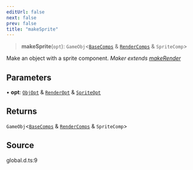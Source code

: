```yaml
---
editUrl: false
next: false
prev: false
title: "makeSprite"
---
```


> **makeSprite**(`opt`): `GameObj`\<[`BaseComps`](../type-aliases/BaseComps.md) & [`RenderComps`](../type-aliases/RenderComps.md) & `SpriteComp`\>

Make an object with a sprite component.
*Maker extends [makeRender](../../../../../api/functions/makerender)*

## Parameters

• **opt**: [`ObjOpt`](../type-aliases/ObjOpt.md) & [`RenderOpt`](../type-aliases/RenderOpt.md) & [`SpriteOpt`](../type-aliases/SpriteOpt.md)

## Returns

`GameObj`\<[`BaseComps`](../type-aliases/BaseComps.md) & [`RenderComps`](../type-aliases/RenderComps.md) & `SpriteComp`\>

## Source

global.d.ts:9
